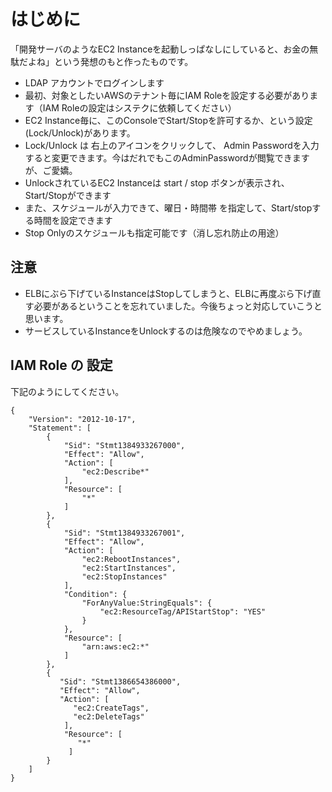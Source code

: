 はじめに
=======

「開発サーバのようなEC2 Instanceを起動しっぱなしにしていると、お金の無駄だよね」という発想のもと作ったものです。

* LDAP アカウントでログインします
* 最初、対象としたいAWSのテナント毎にIAM Roleを設定する必要があります（IAM Roleの設定はシステクに依頼してください）
* EC2 Instance毎に、このConsoleでStart/Stopを許可するか、という設定(Lock/Unlock)があります。
* Lock/Unlock は 右上のアイコンをクリックして、 Admin Passwordを入力すると変更できます。今はだれでもこのAdminPasswordが閲覧できますが、ご愛嬌。
* UnlockされているEC2 Instanceは start / stop ボタンが表示され、Start/Stopができます
* また、スケジュールが入力できて、曜日・時間帯 を指定して、Start/stopする時間を設定できます
* Stop Onlyのスケジュールも指定可能です（消し忘れ防止の用途）

注意
-----
* ELBにぶら下げているInstanceはStopしてしまうと、ELBに再度ぶら下げ直す必要があるということを忘れていました。今後ちょっと対応していこうと思います。
* サービスしているInstanceをUnlockするのは危険なのでやめましょう。


IAM Role の 設定
-------------------

下記のようにしてください。
```
{
    "Version": "2012-10-17",
    "Statement": [
        {
            "Sid": "Stmt1384933267000",
            "Effect": "Allow",
            "Action": [
                "ec2:Describe*"
            ],
            "Resource": [
                "*"
            ]
        },
        {
            "Sid": "Stmt1384933267001",
            "Effect": "Allow",
            "Action": [
                "ec2:RebootInstances",
                "ec2:StartInstances",
                "ec2:StopInstances"
            ],
            "Condition": {
                "ForAnyValue:StringEquals": {
                    "ec2:ResourceTag/APIStartStop": "YES"
                }
            },
            "Resource": [
                "arn:aws:ec2:*"
            ]
        },
        {
           "Sid": "Stmt1386654386000",
           "Effect": "Allow",
           "Action": [
              "ec2:CreateTags",
              "ec2:DeleteTags"
            ],
            "Resource": [
               "*"
             ]
        }
    ]
}
```

